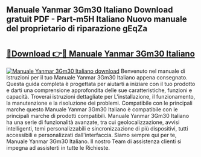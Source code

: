 ## Manuale Yanmar 3Gm30 Italiano Download gratuit PDF - Part-m5H Italiano Nuovo manuale del proprietario di riparazione gEqZa

# <h2><a href="http://dffcen.blite.top/?on=Manuale+Yanmar+3Gm30+Italiano">🔗Download 👉🔴 Manuale Yanmar 3Gm30 Italiano</a></h2>

[![Manuale Yanmar 3Gm30 Italiano download](https://i.imgur.com/lujVjoI.png)](http://dffcen.blite.top/?on=Manuale+Yanmar+3Gm30+Italiano)
Benvenuto nel manuale di Istruzioni per il tuo Manuale Yanmar 3Gm30 Italiano appena consegnato. Questa guida completa è progettata per aiutarti a iniziare con il tuo prodotto e darti una comprensione approfondita delle sue caratteristiche, funzioni e capacità. Troverai istruzioni dettagliate per L'installazione, il funzionamento, la manutenzione e la risoluzione dei problemi. Compatibile con le principali marche questo Manuale Yanmar 3Gm30 Italiano è compatibile con le principali marche di prodotti compatibili. Manuale Yanmar 3Gm30 Italiano ha una serie di funzionalità avanzate, tra cui geolocalizzazione, avvisi intelligenti, temi personalizzabili e sincronizzazione di più dispositivi, tutti accessibili e personalizzati dall'interfaccia. Siamo sempre qui per te, Manuale Yanmar 3Gm30 Italiano. Il nostro Team di assistenza clienti si impegna ad assisterti in tutte le Richieste.

